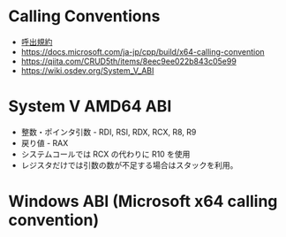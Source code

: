 # Calling Conventions
- [呼出規約](https://ja.wikipedia.org/wiki/%E5%91%BC%E5%87%BA%E8%A6%8F%E7%B4%84)
- https://docs.microsoft.com/ja-jp/cpp/build/x64-calling-convention
- https://qiita.com/CRUD5th/items/8eec9ee022b843c05e99
- https://wiki.osdev.org/System_V_ABI

# System V AMD64 ABI
- 整数・ポインタ引数 - RDI, RSI, RDX, RCX, R8, R9
- 戻り値 - RAX
- システムコールでは RCX の代わりに R10 を使用
- レジスタだけでは引数の数が不足する場合はスタックを利用。

# Windows ABI (Microsoft x64 calling convention)
